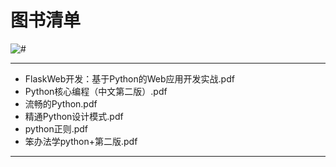 # 图书清单  
![#](https://img.shields.io/badge/language-python-yellow.svg)
***
* FlaskWeb开发：基于Python的Web应用开发实战.pdf  
* Python核心编程（中文第二版）.pdf  
* 流畅的Python.pdf  
* 精通Python设计模式.pdf  
* python正则.pdf  
* 笨办法学python+第二版.pdf  
***  